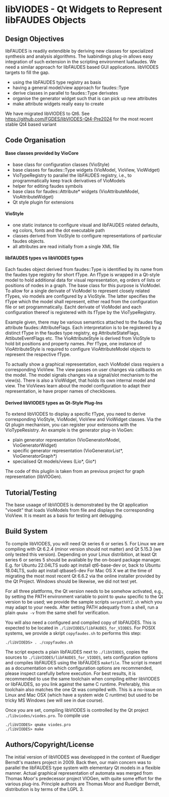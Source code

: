 # libVIODES - Qt Widgets to Represent libFAUDES Objects


## Design Objectives


libFAUDES is readily extendible by deriving new classes for specialized
synthesis and analysis algorithms. The luabindings plug-in allows easy
integration of such extension in the scripting environment luafaudes.
We need a similar approach for libFAUDES based GUI applications. libVIODES
targets to fill the gap.

- using the libFAUDES type registry as basis
- having a general model/view approach for faudes::Type
- derive classes in parallel to faudes::Type derivates
- organise the generator widget such that is can pick up
  new attributes
- make attribute widgets really easy to create

We have migrated libVIODES to Qt6. See https://github.com/FGDES/libVIODES-Qt4-Pre2024 for the most recent stable Qt4 based variant

## Code Organisation

#### Base classes provided by VioCore  

* base class for configuration classes (VioStyle)
* base classes for faudes::Type widgets (VioModel, VioView, VioWidget)
* VioTypeRegistry to parallel the libFAUDES registry, i.e., to programmatically
  keep track derivatives of VioModels 
* helper for editing faudes symbols 
* base class for faudes::Attribute* widgets (VioAttributeModel, VioAttributeWidget)
* Qt style plugin for extensions


#### VioStyle

* one static instance to configure visual and libFAUDES related defaults, eg
colors, fonts and the dot executable path
* classes derived from VioStyle to configure representations of particular faudes objects.
* all attributes are read initially from a single XML file

#### libFAUDES types vs libVIODES types

Each faudes object derived from faudes::Type is identified by its name from the faudes type registry for short fType. An fType is wrapped in a Qt-style model to hold additional
data for visual representation, eg orders of lists or positions of nodes in a graph. 
The base class for this purpose is VioModel. To allow for a single derivate of VioModel 
to represent closely related fTypes, vio models are configured by a VioStyle. The latter 
specifies the fType which the model shall represent, either read from the configuration 
file or set programmatically. Eacht derivate of VioModel and each configuration thereof 
is registered with its fType by the VioTypeRegistry.

Example given, there may be various semantics attached to the faudes flag attribute 
faudes::AttributeFlags. Each interpretation is to be registered by a distinct fType in 
the faudes type registry, eg AttributeStateFlags, AttibuteEventFlags etc. The VioAttributeStyle 
is derived from VioStyle to hold bit positions and property names. Per fType, one instance
of VioAttributeStyle is required to configure VioAttributeModel objects to represent
the respective fType.

To actually show a graphical representation, each VioModel class requiers a corresponding
VioView. The view passes on user changes via callbacks on the model. The model signals
changes via a signal/slot mechanism to the view(s). There is also a VioWidget, that
holds its own internal model and view. The VioViews learn about the model configuration
to adapt their representation, ie have proper names of checkboxes.

#### Derived libVIODES types as Qt-Style Plug-Ins

To extend libVIODES to display a specific fType, you need to derive corresponding
VioStyle, VioModel, VioView and VioWidget classes. Via the Qt plugin mechanism, 
you can register your extensons with the VioTypeResistry. An example is the generator plug-in
VioGen:

* plain generator representation (VioGeneratorModel, VioGeneratorWidget)
* specific generator representation (VioGeneratorList*, VioGeneratorGraph*)
* specialised Qt models/views (Lio*, Gio*)

The code of this pluglin is taken from an previous project for graph
representation (libVIOGen). 

## Tutorial/Testing

The base usaage of libVIODES is demonstrated by the Qt application "vioedit" that loads VioModels
from file and displays the corresponding VioView. It is meant as a basis
for testing ant debugging.


## Build System

To compile libVIODES, you will need Qt series 6 or series 5. For Linux we are compiling
with Qt 6.2.4 (minor version should not matter) and Qt 5.15.3 (we only tested this version).
Depending on your Linux distribition, at least Qt series 6 or series 5 should be available
by the on-board package manager. E.g. for Ubuntu 22.04LTS
    sudo apt install qt6-base-dev
or, back to Ubuntu 18.04LTS,
    sudo apt install qtbase5-dev
For Mac OS X we at the time of migrating the most most recent Qt 6.6.2 via the online
installer provided by the Qt Project. Windows should be likewise, we did not test yet.

For all three plattforms, the Qt version needs to be somehow activated, e.g.,
by setting the PATH environment variable to point to `qmake` specific to the Qt
version to be used; we provide the sample scripts `serpathXYZ.sh` which you may adapt
to your needs. After setting PATH adequatly from a shell, run a plain `qmake -v` from the
same shell for verification.

You will also need a configured and compiled copy of libFAUDES. This
is expected to be located in `./libVIODES/libFAUDES_for_VIODES`. For POSIX systems,
we provide a skript `copyfaudes.sh` to performs this step:

    ./libVIOEDS> . ./copyfaudes.sh

The script expects a plain libFAUDES next to `./libVIODES`, copies the sources
to `./libVIODES/libFAUDES_for_VIODES`, sets configuration options and compiles libFAUDES
using the libFAUDES `makefile`. The script is meant as a documentation on which
configuration options are recommended, please inspect carefully before execution. For
best results, it is recommended to use the same toolchain when compiling either libVIODES
or libFAUDES, so you link against the same C runtime. Preferably, this toolchain also
matches the one Qt was compiled with. This is a no-issue on Linux and Mac OSX (which
have a system wide C runtime) but used to be tricky MS Windows (we will see in due course).

Once you are set, 
compiling libVIODES is controlled by the Qt project `./libviodes/viodes.pro`. 
To compile use

    ./libVIODES> qmake viodes.pro
    ./libVIODES> make


## Authors/Copyright/License

The initial version of libVIODES was developped in the context of Ruediger Berndt's
masters project in 2009. Back then, our main concern was to parallel the libFAUDES type system with elementary Qt models in a flexible manner. Actual graphical representation of automata was merged from Thomas Moor's predecessor project VIOGen, with quite some effort for the various plug-ins. Principle authors are Thomas Moor and Ruediger Berndt, distribution is by terms of the LGPL 3.
